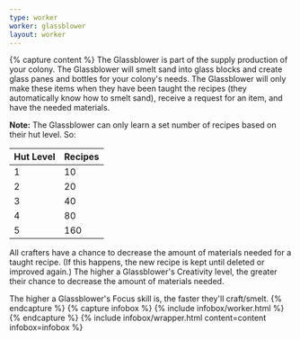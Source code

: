 ```yaml
---
type: worker
worker: glassblower
layout: worker
---
```

{% capture content %}
The Glassblower is part of the supply production of your colony. The Glassblower will smelt sand into glass blocks and create glass panes and bottles for your colony's needs. The Glassblower will only make these items when they have been taught the recipes (they automatically know how to smelt sand), receive a request for an item, and have the needed materials.

**Note:** The Glassblower can only learn a set number of recipes based on their hut level. So:

| Hut Level | Recipes |
| --------- | ------- |
| 1         | 10      |
| 2         | 20      |
| 3         | 40      |
| 4         | 80      |
| 5         | 160     |

All crafters have a chance to decrease the amount of materials needed for a taught recipe. (If this happens, the new recipe is kept until deleted or improved again.) The higher a Glassblower's Creativity level, the greater their chance to decrease the amount of materials needed.

The higher a Glassblower's Focus skill is, the faster they'll craft/smelt.
{% endcapture %}
{% capture infobox %}
{% include infobox/worker.html %}
{% endcapture %}
{% include infobox/wrapper.html content=content infobox=infobox %}